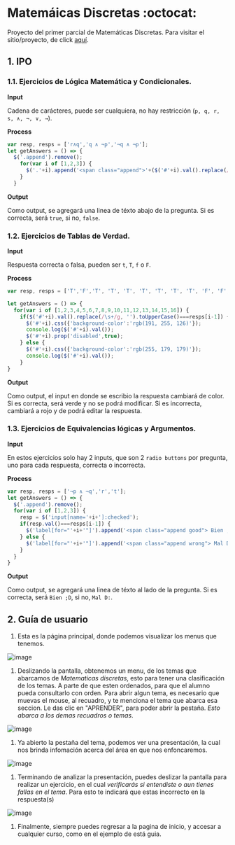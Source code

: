 # Matemáicas Discretas :octocat:

Proyecto del primer parcial de Matemáticas Discretas. Para visitar el sitio/proyecto, de click [aquí](https://topi99.github.io/MatematicasDiscretas/).

## 1. IPO

### 1.1. Ejercicios de Lógica Matemática y Condicionales.

**Input** 

Cadena de carácteres, puede ser cualquiera, no hay restricción (`p, q, r, s, ∧, ¬, ∨, →`). 

**Process**

```javascript 
var resp, resps = ['r∧q','q ∧ ¬p','¬q ∧ ¬p'];
let getAnswers = () => {
  $('.append').remove();
    for(var i of [1,2,3]) {
      $('.'+i).append('<span class="append">'+($('#'+i).val().replace(/\s+/g, '')===resps[i-1]).toString()+'</span>');
    }
  }
``` 

**Output**

Como output, se agregará una linea de téxto abajo de la pregunta. Si es correcta, será `true`, si no, `false`.

### 1.2. Ejercicios de Tablas de Verdad.

**Input** 

Respuesta correcta o falsa, pueden ser `t`, `T`, `f` o `F`. 

**Process**

```javascript 
var resp, resps = ['T','F','T', 'T', 'T', 'T', 'T', 'T', 'T', 'F', 'F', 'F', 'F', 'T', 'T', 'F' ];

let getAnswers = () => {
  for(var i of [1,2,3,4,5,6,7,8,9,10,11,12,13,14,15,16]) {
    if($('#'+i).val().replace(/\s+/g, '').toUpperCase()===resps[i-1]) {
      $('#'+i).css({'background-color':'rgb(191, 255, 126)'});
      console.log($('#'+i).val());
      $('#'+i).prop('disabled',true);
    } else {
      $('#'+i).css({'background-color':'rgb(255, 179, 179)'});
      console.log($('#'+i).val());
    }
}
``` 

**Output**

Como output, el input en donde se escribio la respuesta cambiará de color. Si es correcta, será verde y no se podrá modificar. Si es incorrecta, cambiará a rojo y de podrá editar la respuesta.

### 1.3. Ejercicios de Equivalencias lógicas y Argumentos.

**Input** 

En estos ejercicios solo hay 2 inputs, que son 2 `radio buttons` por pregunta, uno para cada respuesta, correcta o incorrecta.

**Process**

```javascript 
var resp, resps = ['¬p ∧ ¬q','r','t'];
let getAnswers = () => {
  $('.append').remove();
  for(var i of [1,2,3]) {
    resp = $('input[name='+i+']:checked');
    if(resp.val()===resps[i-1]) {
      $('label[for="'+i+'"]').append('<span class="append good"> Bien ;D</span>');
    } else {
      $('label[for="'+i+'"]').append('<span class="append wrong"> Mal D:</span>');
    }
  }
}
``` 

**Output**

Como output, se agregará una linea de téxto al lado de la pregunta. Si es correcta, será `Bien ;D`, si no, `Mal D:`.

## 2. Guía de usuario

1. Esta es la página principal, donde podemos visualizar los menus que tenemos. 

![image](https://firebasestorage.googleapis.com/v0/b/chatdemo-43f97.appspot.com/o/Captura%20de%20pantalla%202018-02-14%20a%20la(s)%2017.59.28.png?alt=media&token=9fb79f75-6754-42b5-9efb-7736d25cf96e)

1. Deslizando la pantalla, obtenemos un menu, de los temas que abarcamos de *Matematicas discretas*, esto para tener una clasificación de los temas. A parte de que esten ordenados, para que el alumno pueda consultarlo con orden. Para abrir algun tema, es necesario que muevas el mouse, al recuadro, y te menciona el tema que abarca esa seccion. Le das clic en "APRENDER", para poder abrir la pestaña. _Esto abarca a los demas recuadros o temas_.

![image](https://firebasestorage.googleapis.com/v0/b/chatdemo-43f97.appspot.com/o/Captura%20de%20pantalla%202018-02-14%20a%20la(s)%2017.59.40.png?alt=media&token=60019533-166a-48d2-af85-bf1e2c1654fe)


1. Ya abierto la pestaña del tema, podemos ver una presentación, la cual nos brinda infomación acerca del área en que nos enfoncaremos.

![image](https://firebasestorage.googleapis.com/v0/b/chatdemo-43f97.appspot.com/o/Captura%20de%20pantalla%202018-02-14%20a%20la(s)%2017.59.46.png?alt=media&token=a67a5621-ffe3-4cf9-89d1-634b24b29435)

1. Terminando de analizar la presentación, puedes deslizar la pantalla para realizar un ejercicio, en el cual *verificarás si entendiste o aun tienes fallas en el tema*. Para esto te indicará que estas incorrecto en la respuesta(s)

![image](https://firebasestorage.googleapis.com/v0/b/chatdemo-43f97.appspot.com/o/Captura%20de%20pantalla%202018-02-14%20a%20la(s)%2017.59.48.png?alt=media&token=d20bf056-02bc-444a-8efc-6d16a96db6b4)

1. Finalmente, siempre puedes regresar a la pagina de inicio, y accesar a cualquier curso, como en el ejemplo de está guia.
